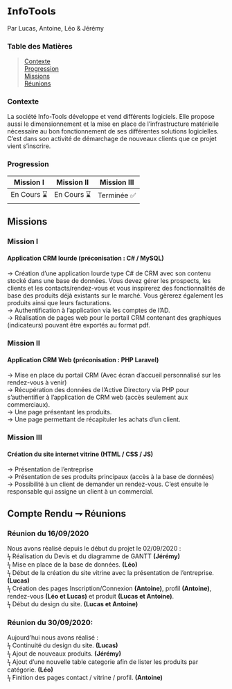 ## 𝗜𝗻𝗳𝗼𝗧𝗼𝗼𝗹𝘀

Par Lucas, Antoine, Léo & Jérémy

### Table des Matières

> [Contexte](#Contexte)  
> [Progression](#Progression)  
> [Missions](#Missions)  
> [Réunions](#Réunions)  

### Contexte
La société Info-Tools développe et vend différents logiciels. Elle propose aussi le dimensionnement 
et la mise en place de l’infrastructure matérielle nécessaire au bon fonctionnement de ses différentes solutions logicielles.  
C’est dans son activité de démarchage de nouveaux clients que ce projet vient s’inscrire.

### Progression

|  Mission I   |   Mission II   |  Mission III   |
| ------------ | -------------- | -------------- |
|  En Cours ⌛ |   En Cours ⌛  |   Terminée ✅  |


## Missions

### Mission I

#### Application CRM lourde (préconisation : C# / MySQL)

→ Création d’une application lourde type C# de CRM avec son contenu stocké dans une base de données. Vous
devez gérer les prospects, les clients et les contacts/rendez-vous et vous inspirerez des fonctionnalités de
base des produits déjà existants sur le marché. Vous gèrerez également les produits ainsi que leurs facturations.  
→ Authentification à l’application via les comptes de l’AD.  
→ Réalisation de pages web pour le portail CRM contenant des graphiques (indicateurs) pouvant être exportés au format pdf.

### Mission II

#### Application CRM Web (préconisation : PHP Laravel)

→ Mise en place du portail CRM (Avec écran d’accueil personnalisé sur les rendez-vous à venir)  
→ Récupération des données de l’Active Directory via PHP pour s’authentifier à l’application de CRM web (accès seulement aux commerciaux).  
→ Une page présentant les produits.  
→ Une page permettant de récapituler les achats d’un client.  

### Mission III

#### Création du site internet vitrine (HTML / CSS / JS)

→ Présentation de l’entreprise  
→ Présentation de ses produits principaux (accès à la base de données)  
→ Possibilité à un client de demander un rendez-vous. C’est ensuite le responsable qui assigne un client à un commercial.  

## Compte Rendu ⇁ Réunions

### Réunion du 16/09/2020

Nous avons réalisé depuis le début du projet le 02/09/2020 :	
    ϟ Réalisation du Devis et du diagramme de GANTT **(Jérémy)**  
    ϟ Mise en place de la base de données. **(Léo)**  
    ϟ Début de la création du site vitrine avec la présentation de l’entreprise. **(Lucas)**  
    ϟ Création des pages Inscription/Connexion **(Antoine)**, profil **(Antoine)**, rendez-vous **(Léo et Lucas)** et produit **(Lucas et Antoine)**.  
    ϟ Début du design du site. **(Lucas et Antoine)**  
  
### Réunion du 30/09/2020:

Aujourd’hui nous avons réalisé :  
    ϟ Continuité du design du site. **(Lucas)**  
    ϟ Ajout de nouveaux produits. **(Jérémy)**  
    ϟ Ajout d’une nouvelle table categorie afin de lister les produits par catégorie. **(Léo)**  
    ϟ Finition des pages contact / vitrine / profil. **(Antoine)**  

